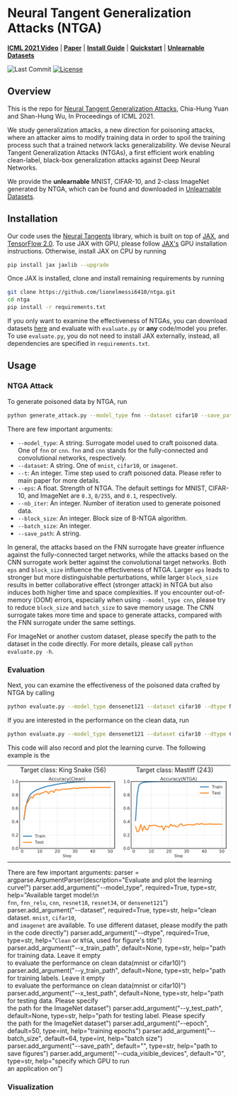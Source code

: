 # Neural Tangent Generalization Attacks (NTGA)
[**ICML 2021 Video**]()
| [**Paper**]()
| [**Install Guide**](#installation)
| [**Quickstart**](#Usage)
| [**Unlearnable Datasets**](#unlearnable-datasets)

![Last Commit](https://img.shields.io/github/last-commit/lionelmessi6410/ntga?color=red)
[![License](https://img.shields.io/github/license/lionelmessi6410/ntga)](https://github.com/lionelmessi6410/ntga/blob/main/LICENSE)

## Overview
This is the repo for [Neural Tangent Generalization Attacks](), Chia-Hung Yuan and Shan-Hung Wu, In Proceedings of ICML 2021.

We study generalization attacks, a new direction for poisoning attacks, where an attacker aims to modify training data in order to spoil the training process such that a trained network lacks generalizability. We devise Neural Tangent Generalization Attacks (NTGAs), a first efficient work enabling clean-label, black-box generalization attacks against Deep Neural Networks.

We provide the **unlearnable** MNIST, CIFAR-10, and 2-class ImageNet generated by NTGA, which can be found and downloaded in [Unlearnable Datasets](#unlearnable-datasets).

## Installation
Our code uses the [Neural Tangents](https://github.com/google/neural-tangents) library, which is built on top of [JAX](https://github.com/google/jax), and [TensorFlow 2.0](https://www.tensorflow.org/). To use JAX with GPU, please follow [JAX's](https://github.com/google/jax/#installation) GPU installation instructions. Otherwise, install JAX on CPU by running

```bash
pip install jax jaxlib --upgrade
```

Once JAX is installed, clone and install remaining requirements by running

```bash
git clone https://github.com/lionelmessi6410/ntga.git
cd ntga
pip install -r requirements.txt
```

If you only want to examine the effectiveness of NTGAs, you can download datasets [here](#unlearnable-datasets) and evaluate with `evaluate.py` or **any** code/model you prefer. To use `evaluate.py`, you do not need to install JAX externally, instead, all dependencies are specified in `requirements.txt`.

## Usage
### NTGA Attack
To generate poisoned data by NTGA, run

```bash
python generate_attack.py --model_type fnn --dataset cifar10 --save_path ./data/
```

There are few important arguments:
- `--model_type`: A string. Surrogate model used to craft poisoned data. One of `fnn` or `cnn`. `fnn` and `cnn` stands for the fully-connected and convolutional networks, respectively.
- `--dataset`: A string. One of `mnist`, `cifar10`, or `imagenet`. 
- `--t`: An integer. Time step used to craft poisoned data. Please refer to main paper for more details.
- `--eps`: A float. Strength of NTGA. The default settings for MNIST, CIFAR-10, and ImageNet are `0.3`, `8/255`, and `0.1`, respectively.
- `--nb_iter`: An integer. Number of iteration used to generate poisoned data.
- `--block_size`: An integer. Block size of B-NTGA algorithm.
- `--batch_size`: An integer.
- `--save_path`: A string.

In general, the attacks based on the FNN surrogate have greater influence against the fully-connected target networks, while the attacks based on the CNN surrogate work better against the convolutional target networks. Both `eps` and `block_size` influence the effectiveness of NTGA. Larger `eps` leads to stronger but more distinguishable perturbations, while larger `block_size` results in better collaborative effect (stronger attack) in NTGA but also induces both higher time and space complexities. If you encounter out-of-memory (OOM) errors, especially when using `--model_type cnn`, please try to reduce `block_size` and `batch_size` to save memory usage. The CNN surrogate takes more time and space to generate attacks, compared with the FNN surrogate under the same settings.

For ImageNet or another custom dataset, please specify the path to the dataset in the code directly. For more details, please call `python evaluate.py -h`.

### Evaluation
Next, you can examine the effectiveness of the poisoned data crafted by NTGA by calling

```bash
python evaluate.py --model_type densenet121 --dataset cifar10 --dtype NTGA --x_train_path ./path/to/poisoned/data --y_train_path ./path/to/labels --batch_size 128 --save_path ./figures/
```

If you are interested in the performance on the clean data, run
```bash
python evaluate.py --model_type densenet121 --dataset cifar10 --dtype Clean --epoch 200 --batch_size 128 --save_path ./figures/
```

This code will also record and plot the learning curve. The following example is the

<table border=0 >
	<tbody>
    <tr>
    	<tr>
			<td align="center"> Target class: King Snake (56) </td>
			<td align="center"> Target class: Mastiff (243) </td>
		</tr>
		<tr>
			<td width="27%" > <img src="./figures/figure_cifar10_accuracy_densenet121_clean.pdf"> </td>
			<td width="27%"> <img src="./figures/figure_cifar10_accuracy_densenet121_ntga.pdf"> </td>
		</tr>
	</tbody>
</table>

There are few important arguments:
parser = argparse.ArgumentParser(description="Evaluate and plot the learning curve!")
parser.add_argument("--model_type", required=True, type=str, help="Available target model:\n\
                    `fnn`, `fnn_relu`, `cnn`, `resnet18`, `resnet34`, or `densenet121`")
parser.add_argument("--dataset", required=True, type=str, help="clean dataset. `mnist`, `cifar10`, \
                    and `imagenet` are available. To use different dataset, please modify the path \
                    in the code directly")
parser.add_argument("--dtype", required=True, type=str, help="`Clean` or `NTGA`, used for figure's title")
parser.add_argument("--x_train_path", default=None, type=str, help="path for training data. Leave it empty \
                    to evaluate the performance on clean data(mnist or cifar10)")
parser.add_argument("--y_train_path", default=None, type=str, help="path for training labels. Leave it empty \
                    to evaluate the performance on clean data(mnist or cifar10)")
parser.add_argument("--x_test_path", default=None, type=str, help="path for testing data. Please specify \
                    the path for the ImageNet dataset")
parser.add_argument("--y_test_path", default=None, type=str, help="path for testing label. Please specify \
                    the path for the ImageNet dataset")
parser.add_argument("--epoch", default=50, type=int, help="training epochs")
parser.add_argument("--batch_size", default=64, type=int, help="batch size")
parser.add_argument("--save_path", default="", type=str, help="path to save figures")
parser.add_argument("--cuda_visible_devices", default="0", type=str, help="specify which GPU to run \
                    an application on")




### Visualization


<!-- # Generate NTGA Attack
python generate_attack.py --model_type cnn --dataset mnist --eps 0.3 --save_path ./data/
python generate_attack.py --model_type fnn --dataset cifar10 --eps 0.032 --save_path ./data/

# Evaluate
python evaluate.py --model_type fnn_relu --dataset mnist --dtype Clean --save_path ./figure/
python evaluate.py --model_type fnn_relu --dataset mnist --dtype NTGA --x_train_path ./data/x_train_mnist_ntga_cnn_best.npy --y_train_path ./data/y_train_mnist.npy --save_path ./figure/

python evaluate.py --model_type resnet18 --dataset cifar10 --dtype Clean --epoch 200 --batch_size 128 --save_path ./figure/
python evaluate.py --model_type resnet18 --dataset cifar10 --dtype NTGA --x_train_path ./data/x_train_cifar10_ntga_fnn_best.npy --y_train_path ./data/y_train_cifar10.npy --epoch 200 --batch_size 128 --save_path ./figure/

python evaluate.py --model_type resnet34 --dataset cifar10 --dtype Clean --epoch 200 --batch_size 128 --save_path ./figure/
python evaluate.py --model_type resnet34 --dataset cifar10 --dtype NTGA --x_train_path ./data/x_train_cifar10_ntga_fnn_best.npy --y_train_path ./data/y_train_cifar10.npy --epoch 200 --batch_size 128 --save_path ./figure/

python evaluate.py --model_type densenet121 --dataset cifar10 --dtype Clean --batch_size 128 --save_path ./figure/
python evaluate.py --model_type densenet121 --dataset cifar10 --dtype NTGA --x_train_path ./data/x_train_cifar10_ntga_cnn_best.npy --y_train_path ./data/y_train_cifar10.npy --batch_size 128 --save_path ./figure/

python evaluate.py --model_type resnet18 --dataset imagenet --dtype Clean --x_train_path ./data/x_train_imagenet.npy --y_train_path ./data/y_train_imagenet.npy --x_test_path ./data/x_test_imagenet.npy --y_test_path ./data/y_test_imagenet.npy --batch_size 128 --save_path ./figure/
python evaluate.py --model_type resnet18 --dataset imagenet --dtype NTGA --x_train_path ./data/x_train_imagenet_ntga_cnn_best.npy --y_train_path ./data/y_train_imagenet.npy --x_test_path ./data/x_test_imagenet.npy --y_test_path ./data/y_test_imagenet.npy --batch_size 128 --save_path ./figure/

## MNIST
python evaluate.py --model_type fnn --dataset mnist --dtype Clean --epoch 10 --save_path ./figure/
python evaluate.py --model_type fnn_relu --dataset mnist --dtype Clean --epoch 10 --save_path ./figure/
python evaluate.py --model_type cnn --dataset mnist --dtype Clean --epoch 10 --save_path ./figure/

python evaluate.py --model_type fnn --dataset mnist --dtype NTGA --x_train_path ./data/x_train_mnist_ntga_fnn_best.npy --y_train_path ./data/y_train_mnist.npy --epoch 10 --save_path ./figure/
python evaluate.py --model_type fnn_relu --dataset mnist --dtype NTGA --x_train_path ./data/x_train_mnist_ntga_fnn_best.npy --y_train_path ./data/y_train_mnist.npy --epoch 10 --save_path ./figure/
python evaluate.py --model_type cnn --dataset mnist --dtype NTGA --x_train_path ./data/x_train_mnist_ntga_fnn_best.npy --y_train_path ./data/y_train_mnist.npy --epoch 10 --save_path ./figure/

python evaluate.py --model_type fnn --dataset mnist --dtype NTGA --x_train_path ./data/x_train_mnist_ntga_cnn_best.npy --y_train_path ./data/y_train_mnist.npy --epoch 10 --save_path ./figure/
python evaluate.py --model_type fnn_relu --dataset mnist --dtype NTGA --x_train_path ./data/x_train_mnist_ntga_cnn_best.npy --y_train_path ./data/y_train_mnist.npy --epoch 10 --save_path ./figure/
python evaluate.py --model_type cnn --dataset mnist --dtype NTGA --x_train_path ./data/x_train_mnist_ntga_cnn_best.npy --y_train_path ./data/y_train_mnist.npy --epoch 10 --save_path ./figure/

## CIFAR10
python evaluate.py --model_type fnn --dataset cifar10 --dtype clean --epoch 10 --save_path ./figure/
python evaluate.py --model_type fnn_relu --dataset cifar10 --dtype clean --epoch 10 --save_path ./figure/
python evaluate.py --model_type cnn --dataset cifar10 --dtype clean --epoch 10 --save_path ./figure/
python evaluate.py --model_type resnet18 --dataset cifar10 --dtype clean --epoch 10 --batch_size 128 --save_path ./figure/
python evaluate.py --model_type densenet121 --dataset cifar10 --dtype clean --epoch 10 --batch_size 128 --save_path ./figure/

python evaluate.py --model_type fnn --dataset cifar10 --dtype NTGA --x_train_path ./data/x_train_cifar10_ntga_fnn_best.npy --y_train_path ./data/y_train_cifar10.npy --epoch 10 --save_path ./figure/
python evaluate.py --model_type fnn_relu --dataset cifar10 --dtype NTGA --x_train_path ./data/x_train_cifar10_ntga_fnn_best.npy --y_train_path ./data/y_train_cifar10.npy --epoch 10 --save_path ./figure/
python evaluate.py --model_type cnn --dataset cifar10 --dtype NTGA --x_train_path ./data/x_train_cifar10_ntga_fnn_best.npy --y_train_path ./data/y_train_cifar10.npy --epoch 10 --save_path ./figure/
python evaluate.py --model_type resnet18 --dataset cifar10 --dtype NTGA --x_train_path ./data/x_train_cifar10_ntga_fnn_best.npy --y_train_path ./data/y_train_cifar10.npy --epoch 10 --batch_size 128 --save_path ./figure/
python evaluate.py --model_type densenet121 --dataset cifar10 --dtype NTGA --x_train_path ./data/x_train_cifar10_ntga_fnn_best.npy --y_train_path ./data/y_train_cifar10.npy --epoch 10 --batch_size 128 --save_path ./figure/

python evaluate.py --model_type fnn --dataset cifar10 --dtype NTGA --x_train_path ./data/x_train_cifar10_ntga_cnn_best.npy --y_train_path ./data/y_train_cifar10.npy --epoch 10 --save_path ./figure/
python evaluate.py --model_type fnn_relu --dataset cifar10 --dtype NTGA --x_train_path ./data/x_train_cifar10_ntga_cnn_best.npy --y_train_path ./data/y_train_cifar10.npy --epoch 10 --save_path ./figure/
python evaluate.py --model_type cnn --dataset cifar10 --dtype NTGA --x_train_path ./data/x_train_cifar10_ntga_cnn_best.npy --y_train_path ./data/y_train_cifar10.npy --epoch 10 --save_path ./figure/
python evaluate.py --model_type resnet18 --dataset cifar10 --dtype NTGA --x_train_path ./data/x_train_cifar10_ntga_cnn_best.npy --y_train_path ./data/y_train_cifar10.npy --epoch 10 --batch_size 128 --save_path ./figure/
python evaluate.py --model_type densenet121 --dataset cifar10 --dtype NTGA --x_train_path ./data/x_train_cifar10_ntga_cnn_best.npy --y_train_path ./data/y_train_cifar10.npy --epoch 10 --batch_size 128 --save_path ./figure/

## ImageNet
python evaluate.py --model_type fnn --dataset imagenet --dtype Clean --x_train_path ./data/x_train_imagenet.npy --y_train_path ./data/y_train_imagenet.npy --x_test_path ./data/x_test_imagenet.npy --y_test_path ./data/y_test_imagenet.npy --epoch 10 --save_path ./figure/
python evaluate.py --model_type fnn_relu --dataset imagenet --dtype Clean --x_train_path ./data/x_train_imagenet.npy --y_train_path ./data/y_train_imagenet.npy --x_test_path ./data/x_test_imagenet.npy --y_test_path ./data/y_test_imagenet.npy --epoch 10 --save_path ./figure/
python evaluate.py --model_type cnn --dataset imagenet --dtype Clean --x_train_path ./data/x_train_imagenet.npy --y_train_path ./data/y_train_imagenet.npy --x_test_path ./data/x_test_imagenet.npy --y_test_path ./data/y_test_imagenet.npy --epoch 10 --save_path ./figure/
python evaluate.py --model_type resnet18 --dataset imagenet --dtype Clean --x_train_path ./data/x_train_imagenet.npy --y_train_path ./data/y_train_imagenet.npy --x_test_path ./data/x_test_imagenet.npy --y_test_path ./data/y_test_imagenet.npy --epoch 10 --batch_size 128 --save_path ./figure/
python evaluate.py --model_type densenet121 --dataset imagenet --dtype Clean --x_train_path ./data/x_train_imagenet.npy --y_train_path ./data/y_train_imagenet.npy --x_test_path ./data/x_test_imagenet.npy --y_test_path ./data/y_test_imagenet.npy --epoch 10 --batch_size 128 --save_path ./figure/

python evaluate.py --model_type fnn --dataset imagenet --dtype NTGA --x_train_path ./data/x_train_imagenet_ntga_fnn_best.npy --y_train_path ./data/y_train_imagenet.npy --x_test_path ./data/x_test_imagenet.npy --y_test_path ./data/y_test_imagenet.npy --epoch 10 --save_path ./figure/
python evaluate.py --model_type fnn_relu --dataset imagenet --dtype NTGA --x_train_path ./data/x_train_imagenet_ntga_fnn_best.npy --y_train_path ./data/y_train_imagenet.npy --x_test_path ./data/x_test_imagenet.npy --y_test_path ./data/y_test_imagenet.npy --epoch 10 --save_path ./figure/
python evaluate.py --model_type cnn --dataset imagenet --dtype NTGA --x_train_path ./data/x_train_imagenet_ntga_fnn_best.npy --y_train_path ./data/y_train_imagenet.npy --x_test_path ./data/x_test_imagenet.npy --y_test_path ./data/y_test_imagenet.npy --epoch 10 --save_path ./figure/
python evaluate.py --model_type resnet18 --dataset imagenet --dtype NTGA --x_train_path ./data/x_train_imagenet_ntga_fnn_best.npy --y_train_path ./data/y_train_imagenet.npy --x_test_path ./data/x_test_imagenet.npy --y_test_path ./data/y_test_imagenet.npy --epoch 10 --batch_size 128 --save_path ./figure/
python evaluate.py --model_type densenet121 --dataset imagenet --dtype NTGA --x_train_path ./data/x_train_imagenet_ntga_fnn_best.npy --y_train_path ./data/y_train_imagenet.npy --x_test_path ./data/x_test_imagenet.npy --y_test_path ./data/y_test_imagenet.npy --epoch 10 --batch_size 128 --save_path ./figure/

python evaluate.py --model_type fnn --dataset imagenet --dtype NTGA --x_train_path ./data/x_train_imagenet_ntga_cnn_best.npy --y_train_path ./data/y_train_imagenet.npy --x_test_path ./data/x_test_imagenet.npy --y_test_path ./data/y_test_imagenet.npy --epoch 10 --save_path ./figure/
python evaluate.py --model_type fnn_relu --dataset imagenet --dtype NTGA --x_train_path ./data/x_train_imagenet_ntga_cnn_best.npy --y_train_path ./data/y_train_imagenet.npy --x_test_path ./data/x_test_imagenet.npy --y_test_path ./data/y_test_imagenet.npy --epoch 10 --save_path ./figure/
python evaluate.py --model_type cnn --dataset imagenet --dtype NTGA --x_train_path ./data/x_train_imagenet_ntga_cnn_best.npy --y_train_path ./data/y_train_imagenet.npy --x_test_path ./data/x_test_imagenet.npy --y_test_path ./data/y_test_imagenet.npy --epoch 10 --save_path ./figure/
python evaluate.py --model_type resnet18 --dataset imagenet --dtype NTGA --x_train_path ./data/x_train_imagenet_ntga_cnn_best.npy --y_train_path ./data/y_train_imagenet.npy --x_test_path ./data/x_test_imagenet.npy --y_test_path ./data/y_test_imagenet.npy --epoch 10 --batch_size 128 --save_path ./figure/
python evaluate.py --model_type densenet121 --dataset imagenet --dtype NTGA --x_train_path ./data/x_train_imagenet_ntga_cnn_best.npy --y_train_path ./data/y_train_imagenet.npy --x_test_path ./data/x_test_imagenet.npy --y_test_path ./data/y_test_imagenet.npy --epoch 10 --batch_size 128 --save_path ./figure/

# Plot Learning Dynamics
python plot_learning_dynamics.py --dataset mnist --dtype Clean --save_path ./figure/
python plot_learning_dynamics.py --dataset mnist --dtype NTGA --x_train_path ./data/x_train_mnist_ntga_fnn_best.npy --y_train_path ./data/y_train_mnist.npy --save_path ./figure/

python plot_learning_dynamics.py --dataset cifar10 --dtype Clean --save_path ./figure/
python plot_learning_dynamics.py --dataset cifar10 --dtype NTGA --x_train_path ./data/x_train_cifar10_ntga_fnn_best.npy --y_train_path ./data/y_train_mnist.npy --save_path ./figure/

python plot_learning_dynamics.py --dataset imagenet --dtype Clean --x_train_path ./data/x_train_imagenet.npy --y_train_path ./data/y_train_imagenet.npy --x_test_path ./data/x_test_imagenet.npy --y_test_path ./data/y_test_imagenet.npy --save_path ./figure/
python plot_learning_dynamics.py --dataset imagenet --dtype NTGA --x_train_path ./data/x_train_imagenet_ntga_fnn_best.npy --y_train_path ./data/y_train_imagenet.npy --x_test_path ./data/x_test_imagenet.npy --y_test_path ./data/y_test_imagenet.npy --train_size 256 --save_path ./figure/

# Plot Visualization
python plot_visualization.py --dataset mnist --x_train_path ./data/x_train_mnist.npy --x_train_ntga_path ./data/x_train_mnist_ntga_fnn_t1.npy --save_path ./figure/

python plot_visualization.py --dataset cifar10 --x_train_path ./data/x_train_cifar10.npy --x_train_ntga_path ./data/x_train_cifar10_ntga_fnn_t1.npy --save_path ./figure/

python plot_visualization.py --dataset imagenet --x_train_path ./data/x_train_imagenet.npy --x_train_ntga_path ./data/x_train_imagenet_ntga_fnn_best.npy --save_path ./figure/


MNIST FNN 64
MNIST CNN 64

CIFAR FNN 4096
CIFAR CNN 8

IMAGENET FNN 1
IMAGENET CNN 1
 -->